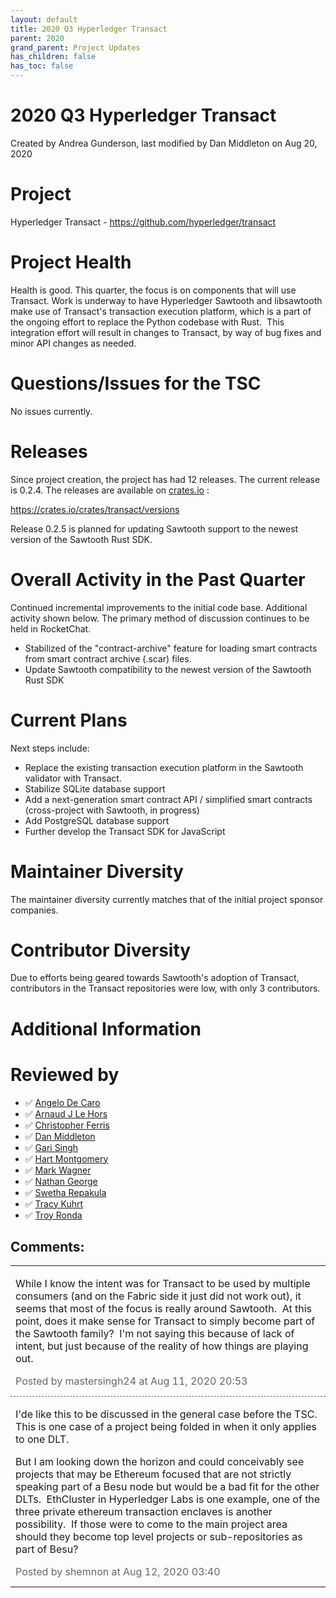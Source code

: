 ```yaml
---
layout: default
title: 2020 Q3 Hyperledger Transact
parent: 2020
grand_parent: Project Updates
has_children: false
has_toc: false
---
```


# 2020 Q3 Hyperledger Transact

Created by Andrea Gunderson, last modified by Dan Middleton on Aug 20, 2020

# Project

Hyperledger Transact -
<a href="https://github.com/hyperledger/transact" class="external-link" rel="nofollow">https://github.com/hyperledger/transact</a>

# Project Health

Health is good. This quarter, the focus is on components that will use
Transact. Work is underway to have Hyperledger Sawtooth and libsawtooth
make use of Transact's transaction execution platform, which is a part
of the ongoing effort to replace the Python codebase with Rust.  This
integration effort will result in changes to Transact, by way of bug
fixes and minor API changes as needed.

# Questions/Issues for the TSC

No issues currently.

# Releases

Since project creation, the project has had 12 releases. The current
release is 0.2.4. The releases are available on
<a href="http://crates.io" class="external-link" rel="nofollow">crates.io</a> : 

<a href="https://crates.io/crates/transact/versions" class="external-link" rel="nofollow"><span>https://crates.io/crates/transact/versions</span></a>

Release 0.2.5 is planned for updating Sawtooth support to the newest
version of the Sawtooth Rust SDK.

# Overall Activity in the Past Quarter

Continued incremental improvements to the initial code base. Additional
activity shown below. The primary method of discussion continues to be
held in RocketChat.

-   Stabilized of the "contract-archive" feature for loading smart
contracts from smart contract archive (.scar) files.
-   Update Sawtooth compatibility to the newest version of the Sawtooth
Rust SDK

# Current Plans

Next steps include:

-   Replace the existing transaction execution platform in the Sawtooth
validator with Transact.
-   Stabilize SQLite database support
-   Add a next-generation smart contract API / simplified smart
contracts (cross-project with Sawtooth, in progress)
-   Add PostgreSQL database support
-   Further develop the Transact SDK for JavaScript

# Maintainer Diversity

The maintainer diversity currently matches that of the initial project
sponsor companies.

# Contributor Diversity

Due to efforts being geared towards Sawtooth's adoption of Transact,
contributors in the Transact repositories were low, with only 3
contributors.

# Additional Information



# Reviewed by
-   ✅ <a href="https://wiki.hyperledger.org/display/~angelo.decaro" class="confluence-userlink user-mention" data-username="angelo.decaro" data-linked-resource-id="16327529" data-linked-resource-version="1" data-linked-resource-type="userinfo" data-base-url="https://wiki.hyperledger.org">Angelo De Caro</a>
-   ✅ <a href="https://wiki.hyperledger.org/display/~lehors" class="confluence-userlink user-mention" data-username="lehors" data-linked-resource-id="2394240" data-linked-resource-version="1" data-linked-resource-type="userinfo" data-base-url="https://wiki.hyperledger.org">Arnaud J Le Hors</a>
-   ✅ <a href="https://wiki.hyperledger.org/display/~ChristopherFerris" class="confluence-userlink user-mention" data-username="ChristopherFerris" data-linked-resource-id="2392402" data-linked-resource-version="1" data-linked-resource-type="userinfo" data-base-url="https://wiki.hyperledger.org">Christopher Ferris</a>
-   ✅
<a href="https://wiki.hyperledger.org/display/~dan.middleton@intel.com" class="confluence-userlink user-mention" data-username="dan.middleton@intel.com" data-linked-resource-id="6427025" data-linked-resource-version="2" data-linked-resource-type="userinfo" data-base-url="https://wiki.hyperledger.org">Dan Middleton</a>
-   ✅ <a href="https://wiki.hyperledger.org/display/~mastersingh24" class="confluence-userlink user-mention" data-username="mastersingh24" data-linked-resource-id="16321659" data-linked-resource-version="1" data-linked-resource-type="userinfo" data-base-url="https://wiki.hyperledger.org">Gari Singh</a>
-   ✅ <a href="https://wiki.hyperledger.org/display/~hartm" class="confluence-userlink user-mention" data-username="hartm" data-linked-resource-id="6422922" data-linked-resource-version="1" data-linked-resource-type="userinfo" data-base-url="https://wiki.hyperledger.org">Hart Montgomery</a>
-   ✅ <a href="https://wiki.hyperledger.org/display/~mwagner" class="confluence-userlink user-mention" data-username="mwagner" data-linked-resource-id="5505170" data-linked-resource-version="1" data-linked-resource-type="userinfo" data-base-url="https://wiki.hyperledger.org">Mark Wagner</a>
-   ✅ <a href="https://wiki.hyperledger.org/display/~nage" class="confluence-userlink user-mention" data-username="nage" data-linked-resource-id="2393038" data-linked-resource-version="1" data-linked-resource-type="userinfo" data-base-url="https://wiki.hyperledger.org">Nathan George</a>
-   ✅ <a href="https://wiki.hyperledger.org/display/~swetharepakula" class="confluence-userlink user-mention" data-username="swetharepakula" data-linked-resource-id="5505323" data-linked-resource-version="1" data-linked-resource-type="userinfo" data-base-url="https://wiki.hyperledger.org">Swetha Repakula</a>
-   ✅ <a href="https://wiki.hyperledger.org/display/~tkuhrt" class="confluence-userlink user-mention" data-username="tkuhrt" data-linked-resource-id="1180151" data-linked-resource-version="2" data-linked-resource-type="userinfo" data-base-url="https://wiki.hyperledger.org">Tracy Kuhrt</a>
-   ✅ <a href="https://wiki.hyperledger.org/display/~troyronda" class="confluence-userlink user-mention" data-username="troyronda" data-linked-resource-id="9110618" data-linked-resource-version="2" data-linked-resource-type="userinfo" data-base-url="https://wiki.hyperledger.org">Troy Ronda</a>



## Comments:

<table data-border="0" width="100%">
<colgroup>
<col style="width: 100%" />
</colgroup>
<tbody>
<tr class="odd">
<td><span id="comment-38142850"></span>
<p>While I know the intent was for Transact to be used by multiple
consumers (and on the Fabric side it just did not work out), it seems
that most of the focus is really around Sawtooth.  At this point, does
it make sense for Transact to simply become part of the Sawtooth family?
 I'm not saying this because of lack of intent, but just because of the
reality of how things are playing out.</p>
<div class="smallfont" data-align="left" style="color: #666666; width: 98%; margin-bottom: 10px;">
 Posted by mastersingh24
at Aug 11, 2020 20:53 </div ></td>
</tr>
<tr class="even">
<td style="border-top: 1px dashed #666666"><span id="comment-38142867"></span>
<p>I'de like this to be discussed in the general case before the TSC. 
This is one case of a project being folded in when it only applies to
one DLT. </p>
<p>But I am looking down the horizon and could conceivably see projects
that may be Ethereum focused that are not strictly speaking part of a
Besu node but would be a bad fit for the other DLTs.  EthCluster in
Hyperledger Labs is one example, one of the three private ethereum
transaction enclaves is another possibility.  If those were to come to
the main project area should they become top level projects or
sub-repositories as part of Besu?</p>
<div class="smallfont" data-align="left" style="color: #666666; width: 98%; margin-bottom: 10px;">
Posted by shemnon at Aug 12, 2020 03:40 </div ></td>
</tr>
</tbody>
</table>




